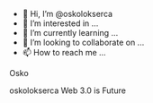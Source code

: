- 👋 Hi, I’m @oskolokserca
- 👀 I’m interested in ...
- 🌱 I’m currently learning ...
- 💞️ I’m looking to collaborate on ...
- 📫 How to reach me ...

<!---
oskolokserca/oskolokserca is a ✨ special ✨ repository because its `README.md` (this file) appears on your GitHub profile.
You can click the Preview link to take a look at your changes.
--->Osko
oskolokserca
Web 3.0 is Future
